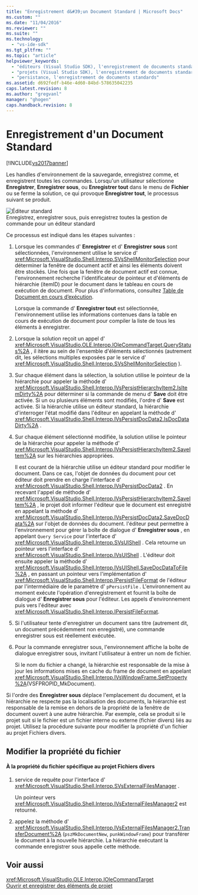 ```yaml
---
title: "Enregistrement d&#39;un Document Standard | Microsoft Docs"
ms.custom: ""
ms.date: "11/04/2016"
ms.reviewer: ""
ms.suite: ""
ms.technology: 
  - "vs-ide-sdk"
ms.tgt_pltfrm: ""
ms.topic: "article"
helpviewer_keywords: 
  - "éditeurs (Visual Studio SDK), l'enregistrement de documents standards"
  - "projets (Visual Studio SDK), l'enregistrement de documents standards"
  - "persistance, l'enregistrement de documents standards"
ms.assetid: d692fedf-b46e-4d60-84bd-578635042235
caps.latest.revision: 8
ms.author: "gregvanl"
manager: "ghogen"
caps.handback.revision: 8
---
```

# Enregistrement d&#39;un Document Standard
[!INCLUDE[vs2017banner](../../code-quality/includes/vs2017banner.md)]

Les handles d'environnement de la sauvegarde, enregistrez comme, et enregistrent toutes les commandes.  Lorsqu'un utilisateur sélectionne **Enregistrer**, **Enregistrer sous**, ou **Enregistrer tout** dans le menu de **Fichier** ou se ferme la solution, ce qui provoque **Enregistrer tout**, le processus suivant se produit.  
  
 ![Éditeur standard](~/docs/extensibility/internals/media/public.gif "Public")  
Enregistrez, enregistrer sous, puis enregistrez toutes la gestion de commande pour un éditeur standard  
  
 Ce processus est indiqué dans les étapes suivantes :  
  
1.  Lorsque les commandes d' **Enregistrer** et d' **Enregistrer sous** sont sélectionnées, l'environnement utilise le service d' <xref:Microsoft.VisualStudio.Shell.Interop.SVsShellMonitorSelection> pour déterminer la fenêtre de document actif et ainsi les éléments doivent être stockés.  Une fois que la fenêtre de document actif est connue, l'environnement recherche l'identificateur de pointeur et d'éléments de hiérarchie \(itemID\) pour le document dans le tableau en cours de exécution de document.  Pour plus d'informations, consultez [Table de Document en cours d’exécution](../../extensibility/internals/running-document-table.md).  
  
     Lorsque la commande d' **Enregistrer tout** est sélectionnée, l'environnement utilise les informations contenues dans la table en cours de exécution de document pour compiler la liste de tous les éléments à enregistrer.  
  
2.  Lorsque la solution reçoit un appel d' <xref:Microsoft.VisualStudio.OLE.Interop.IOleCommandTarget.QueryStatus%2A> , il itère au sein de l'ensemble d'éléments sélectionnés \(autrement dit, les sélections multiples exposées par le service d' <xref:Microsoft.VisualStudio.Shell.Interop.SVsShellMonitorSelection> \).  
  
3.  Sur chaque élément dans la sélection, la solution utilise le pointeur de la hiérarchie pour appeler la méthode d' <xref:Microsoft.VisualStudio.Shell.Interop.IVsPersistHierarchyItem2.IsItemDirty%2A> pour déterminer si la commande de menu d' **Save** doit être activée.  Si un ou plusieurs éléments sont modifiés, l'ordre d' **Save** est activée.  Si la hiérarchie utilise un éditeur standard, la hiérarchie d'interroger l'état modifié dans l'éditeur en appelant la méthode d' <xref:Microsoft.VisualStudio.Shell.Interop.IVsPersistDocData2.IsDocDataDirty%2A> .  
  
4.  Sur chaque élément sélectionné modifiée, la solution utilise le pointeur de la hiérarchie pour appeler la méthode d' <xref:Microsoft.VisualStudio.Shell.Interop.IVsPersistHierarchyItem2.SaveItem%2A> sur les hiérarchies appropriées.  
  
     Il est courant de la hiérarchie utilise un éditeur standard pour modifier le document.  Dans ce cas, l'objet de données du document pour cet éditeur doit prendre en charge l'interface d' <xref:Microsoft.VisualStudio.Shell.Interop.IVsPersistDocData2> .  En recevant l'appel de méthode d' <xref:Microsoft.VisualStudio.Shell.Interop.IVsPersistHierarchyItem2.SaveItem%2A> , le projet doit informer l'éditeur que le document est enregistré en appelant la méthode d' <xref:Microsoft.VisualStudio.Shell.Interop.IVsPersistDocData2.SaveDocData%2A> sur l'objet de données du document.  l'éditeur peut permettre à l'environnement pour gérer la boîte de dialogue d' **Enregistrer sous** , en appelant `Query Service` pour l'interface d' <xref:Microsoft.VisualStudio.Shell.Interop.SVsUIShell> .  Cela retourne un pointeur vers l'interface d' <xref:Microsoft.VisualStudio.Shell.Interop.IVsUIShell> .  L'éditeur doit ensuite appeler la méthode d' <xref:Microsoft.VisualStudio.Shell.Interop.IVsUIShell.SaveDocDataToFile%2A> , en passant un pointeur vers l'implémentation d' <xref:Microsoft.VisualStudio.Shell.Interop.IPersistFileFormat> de l'éditeur par l'intermédiaire de le paramètre d' `pPersistFile` .  L'environnement au moment exécute l'opération d'enregistrement et fournit la boîte de dialogue d' **Enregistrer sous** pour l'éditeur.  Les appels d'environnement puis vers l'éditeur avec <xref:Microsoft.VisualStudio.Shell.Interop.IPersistFileFormat>.  
  
5.  Si l'utilisateur tente d'enregistrer un document sans titre \(autrement dit, un document précédemment non enregistré\), une commande enregistrer sous est réellement exécutée.  
  
6.  Pour la commande enregistrer sous, l'environnement affiche la boîte de dialogue enregistrer sous, invitant l'utilisateur à entrer un nom de fichier.  
  
     Si le nom du fichier a changé, la hiérarchie est responsable de la mise à jour les informations mises en cache du frame de document en appelant <xref:Microsoft.VisualStudio.Shell.Interop.IVsWindowFrame.SetProperty%2A>\(VSFPROPID\_MkDocument\).  
  
 Si l'ordre des **Enregistrer sous** déplace l'emplacement du document, et la hiérarchie ne respecte pas la localisation des documents, la hiérarchie est responsable de la remise en dehors de la propriété de la fenêtre de document ouvert à une autre hiérarchie.  Par exemple, cela se produit si le projet suit si le fichier est un fichier interne ou externe \(fichier divers\) liés au projet.  Utilisez la procédure suivante pour modifier la propriété d'un fichier au projet Fichiers divers.  
  
## Modifier la propriété du fichier  
  
#### À la propriété du fichier spécifique au projet Fichiers divers  
  
1.  service de requête pour l'interface d' <xref:Microsoft.VisualStudio.Shell.Interop.SVsExternalFilesManager> .  
  
     Un pointeur vers <xref:Microsoft.VisualStudio.Shell.Interop.IVsExternalFilesManager2> est retourné.  
  
2.  appelez la méthode d' <xref:Microsoft.VisualStudio.Shell.Interop.IVsExternalFilesManager2.TransferDocument%2A> \(`pszMkDocumentNew`, `punkWindowFrame`\) pour transférer le document à la nouvelle hiérarchie.  La hiérarchie exécutant la commande enregistrer sous appelle cette méthode.  
  
## Voir aussi  
 <xref:Microsoft.VisualStudio.OLE.Interop.IOleCommandTarget>   
 [Ouvrir et enregistrer des éléments de projet](../../extensibility/internals/opening-and-saving-project-items.md)